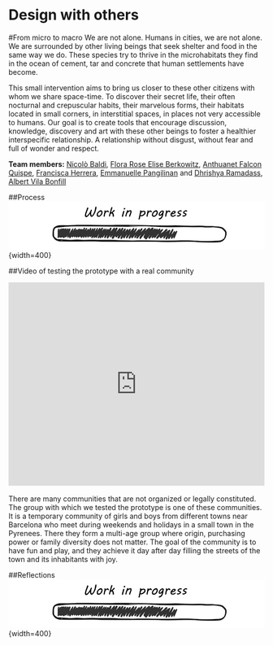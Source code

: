 # **Design with others**

#From micro to macro
We are not alone. Humans in cities, we are not alone. 
We are surrounded by other living beings that seek shelter and food in the same way we do. These species try to thrive in the microhabitats they find in the ocean of cement, tar and concrete that human settlements have become.

This small intervention aims to bring us closer to these other citizens with whom we share space-time. To discover their secret life, their often nocturnal and crepuscular habits, their marvelous forms, their habitats located in small corners, in interstitial spaces, in places not very accessible to humans. Our goal is to create tools that encourage discussion, knowledge, discovery and art with these other beings to foster a healthier interspecific relationship. A relationship without disgust, without fear and full of wonder and respect.

**Team members:**
[Nicolò Baldi](https://niente010.github.io/MDEF_website/#welcome),
[Flora Rose Elise Berkowitz](https://floraroseberkowitz.github.io/),
[Anthuanet Falcon Quispe](https://anthuanetf.github.io/MDEF/),
[Francisca Herrera](https://panchipunchi.github.io/mdef1/),
[Emmanuelle Pangilinan](https://minnie-at-iaac.github.io/) and
[Dhrishya Ramadass](https://dhrishyaramadass.github.io/mdefwebsite/),
[Albert Vila Bonfill](https://avilabon.github.io/MDEF_Albert/)


##Process
![WIP](../images/WIP.png){width=400}

##Video of testing the prototype with a real community
<iframe width="100%" height="400" src="https://www.youtube.com/embed/aSSOlwAWv4w?si=kjzE7BvRDPg1vI1o" title="YouTube video player" frameborder="0" allow="accelerometer; autoplay; clipboard-write; encrypted-media; gyroscope; picture-in-picture; web-share" allowfullscreen></iframe>

There are many communities that are not organized or legally constituted. The group with which we tested the prototype is one of these communities. It is a temporary community of girls and boys from different towns near Barcelona who meet during weekends and holidays in a small town in the Pyrenees. There they form a multi-age group where origin, purchasing power or family diversity does not matter. The goal of the community is to have fun and play, and they achieve it day after day filling the streets of the town and its inhabitants with joy.


##Reflections
![WIP](../images/WIP.png){width=400}